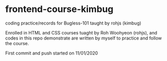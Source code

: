 # frontend-course-kimbug
coding practice/records for Bugless-101 taught by rohjs (kimbug)

Enrolled in HTML and CSS courses tuaght by Roh Woohyeon (rohjs), and codes in this repo demonstrate are written by myself to practice and follow the course.

First commit and push started on 11/01/2020
